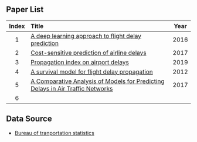 ## Paper List
                
| Index |                                       Title                                      | Year |
|:-----:| :--------------------------------------------------------------------------------|:----:|
|   1   | [A deep learning approach to flight delay prediction]                            | 2016 |        
|   2   | [Cost-sensitive prediction of airline delays]                                    | 2017 |        
|   3   | [Propagation index on airport delays]                                            | 2019 |        
|   4   | [A survival model for flight delay propagation]                                  | 2012 |        
|   5   | [A Comparative Analysis of Models for Predicting Delays in Air Traffic Networks] | 2017 |        
|   6   |                                                                                  |      |        




[A deep learning approach to flight delay prediction]: https://ieeexplore.ieee.org/stamp/stamp.jsp?tp=&arnumber=7778092
[Cost-sensitive prediction of airline delays]:https://ieeexplore.ieee.org/stamp/stamp.jsp?tp=&arnumber=8102035
[Propagation index on airport delays]: https://journals.sagepub.com/doi/pdf/10.1177/0361198119844240
[A survival model for flight delay propagation]:https://reader.elsevier.com/reader/sd/pii/S0969699712000178?token=D42D563BFA88E9BA45D8C44AD7CE3C18B363F729C9BAA1FE33CCCDB3F114753344EE388CDEEFFBDC52BA23F2F5183B8C
[A Comparative Analysis of Models for Predicting Delays in Air Traffic Networks]:http://www.mit.edu/~hamsa/pubs/GopalakrishnanBalakrishnanATM2017.pdf


## Data Source
- [Bureau of tranportation statistics](https://www.transtats.bts.gov/Databases.asp?Mode_ID=1&Mode_Desc=Aviation&Subject_ID2=0)
